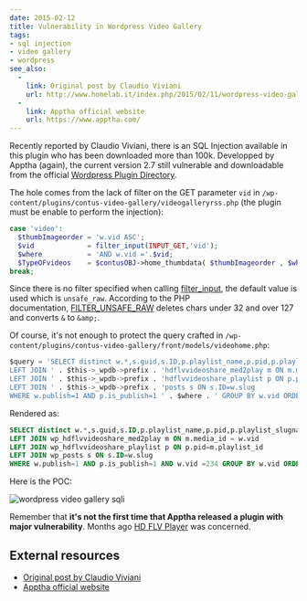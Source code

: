 ```yaml
---
date: 2015-02-12
title: Vulnerability in Wordpress Video Gallery
tags:
- sql injection
- video gallery
- wordpress
see_also:
  -
    link: Original post by Claudio Viviani
    url: http://www.homelab.it/index.php/2015/02/11/wordpress-video-gallery-2-7-sql-injection/
  -
    link: Apptha official website
    url: https://www.apptha.com/
---
```

Recently reported by Claudio Viviani, there is an SQL Injection available in this plugin who has been downloaded more than 100k. 
Developped by Apptha (again), the current version 2.7 still vulnerable and downloadable from 
the official [Wordpress Plugin Directory](https://wordpress.org/plugins/contus-video-gallery/ "Wordpress Video Gallery").

The hole comes from the lack of filter on the GET parameter `vid` in `/wp-content/plugins/contus-video-gallery/videogalleryrss.php` (the plugin must be enable to perform the injection):

```php
case 'video':
  $thumbImageorder = 'w.vid ASC';
  $vid             = filter_input(INPUT_GET,'vid');
  $where           = 'AND w.vid ='.$vid;
  $TypeOFvideos    = $contusOBJ->home_thumbdata( $thumbImageorder , $where , $dataLimit );
break;
```

Since there is no filter specified when calling [filter_input](http://php.net/manual/fr/function.filter-input.php "filter_input"), the default value is used which is `unsafe_raw`. 
According to the PHP documentation, [FILTER_UNSAFE_RAW](http://php.net/manual/fr/filter.filters.sanitize.php "FILTER_UNSAFE_RAW") deletes chars under 32 and over 127 and converts `&` to `&amp;`.

<!--more-->

Of course, it's not enough to protect the query crafted in `/wp-content/plugins/contus-video-gallery/front/models/videohome.php`:

```sql
$query = 'SELECT distinct w.*,s.guid,s.ID,p.playlist_name,p.pid,p.playlist_slugname FROM ' . $this->_videoinfotable . ' w
LEFT JOIN ' . $this->_wpdb->prefix . 'hdflvvideoshare_med2play m ON m.media_id = w.vid
LEFT JOIN ' . $this->_wpdb->prefix . 'hdflvvideoshare_playlist p ON p.pid=m.playlist_id
LEFT JOIN ' . $this->_wpdb->prefix . 'posts s ON s.ID=w.slug
WHERE w.publish=1 AND p.is_publish=1 ' . $where . ' GROUP BY w.vid ORDER BY ' . $thumImageorder . ' LIMIT ' . $dataLimit;
```

Rendered as:

```sql
SELECT distinct w.*,s.guid,s.ID,p.playlist_name,p.pid,p.playlist_slugname FROM wp_hdflvvideoshare w
LEFT JOIN wp_hdflvvideoshare_med2play m ON m.media_id = w.vid
LEFT JOIN wp_hdflvvideoshare_playlist p ON p.pid=m.playlist_id
LEFT JOIN wp_posts s ON s.ID=w.slug
WHERE w.publish=1 AND p.is_publish=1 AND w.vid =234 GROUP BY w.vid ORDER BY w.vid ASC LIMIT 1000
```

Here is the POC:

![wordpress video gallery sqli](/images/wordpress-video-gallery-sqli.png)

Remember that **it's not the first time that Apptha released a plugin with major vulnerability**. Months ago [HD FLV Player](http://10degres.net/vulnerability-in-hd-flv-player/ "HD FLV Player") was concerned.


## External resources

- [Original post by Claudio Viviani](http://www.homelab.it/index.php/2015/02/11/wordpress-video-gallery-2-7-sql-injection/)
- [Apptha official website](https://www.apptha.com/)
